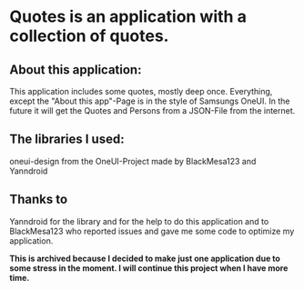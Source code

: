 # Quotes is an application with a collection of quotes.


About this application:
----------------------------------------------------------------------------------------------------------------------------------------------------------------

This application includes some quotes, mostly deep once. Everything, except the "About this app"-Page is in the style of Samsungs OneUI.
In the future it will get the Quotes and Persons from a JSON-File from the internet.


The libraries I used:
----------------------------------------------------------------------------------------------------------------------------------------------------------------
oneui-design from the OneUI-Project made by BlackMesa123 and Yanndroid

Thanks to
----------------------------------------------------------------------------------------------------------------------------------------------------------------
Yanndroid for the library and for the help to do this application
and to BlackMesa123 who reported issues and gave me some code to optimize my application.


**This is archived because I decided to make just one application due to some stress in the moment. I will continue this project when I have more time.**

